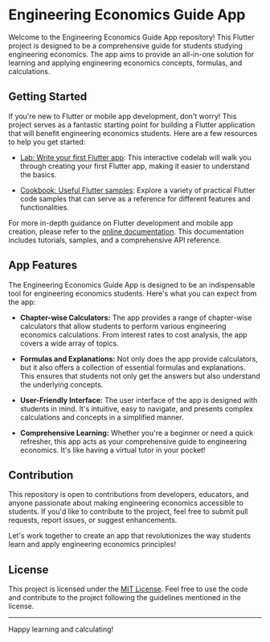 # Engineering Economics Guide App

Welcome to the Engineering Economics Guide App repository! This Flutter project is designed to be a comprehensive guide for students studying engineering economics. The app aims to provide an all-in-one solution for learning and applying engineering economics concepts, formulas, and calculations.

## Getting Started

If you're new to Flutter or mobile app development, don't worry! This project serves as a fantastic starting point for building a Flutter application that will benefit engineering economics students. Here are a few resources to help you get started:

- [Lab: Write your first Flutter app](https://docs.flutter.dev/get-started/codelab): This interactive codelab will walk you through creating your first Flutter app, making it easier to understand the basics.

- [Cookbook: Useful Flutter samples](https://docs.flutter.dev/cookbook): Explore a variety of practical Flutter code samples that can serve as a reference for different features and functionalities.

For more in-depth guidance on Flutter development and mobile app creation, please refer to the [online documentation](https://docs.flutter.dev/). This documentation includes tutorials, samples, and a comprehensive API reference.

## App Features

The Engineering Economics Guide App is designed to be an indispensable tool for engineering economics students. Here's what you can expect from the app:

- **Chapter-wise Calculators:** The app provides a range of chapter-wise calculators that allow students to perform various engineering economics calculations. From interest rates to cost analysis, the app covers a wide array of topics.

- **Formulas and Explanations:** Not only does the app provide calculators, but it also offers a collection of essential formulas and explanations. This ensures that students not only get the answers but also understand the underlying concepts.

- **User-Friendly Interface:** The user interface of the app is designed with students in mind. It's intuitive, easy to navigate, and presents complex calculations and concepts in a simplified manner.

- **Comprehensive Learning:** Whether you're a beginner or need a quick refresher, this app acts as your comprehensive guide to engineering economics. It's like having a virtual tutor in your pocket!

## Contribution

This repository is open to contributions from developers, educators, and anyone passionate about making engineering economics accessible to students. If you'd like to contribute to the project, feel free to submit pull requests, report issues, or suggest enhancements.

Let's work together to create an app that revolutionizes the way students learn and apply engineering economics principles!

## License

This project is licensed under the [MIT License](LICENSE). Feel free to use the code and contribute to the project following the guidelines mentioned in the license.

---

Happy learning and calculating!
